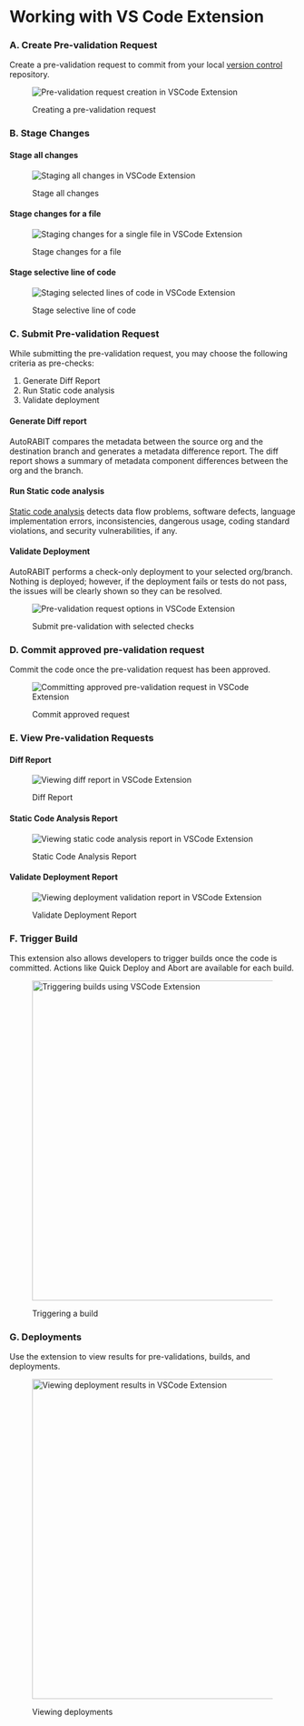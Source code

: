# Working with VS Code Extension

### A. Create Pre-validation Request

Create a pre-validation request to commit from your local [version control](https://www.autorabit.com/7-tips-for-salesforce-version-control-integration/) repository.

<figure><img src="../../../../.gitbook/assets/image (889).png" alt="Pre-validation request creation in VSCode Extension"><figcaption><p>Creating a pre-validation request</p></figcaption></figure>

### B. Stage Changes

#### Stage all changes

<figure><img src="../../../../.gitbook/assets/image (890).png" alt="Staging all changes in VSCode Extension"><figcaption><p>Stage all changes</p></figcaption></figure>

#### Stage changes for a file

<figure><img src="../../../../.gitbook/assets/image (891).png" alt="Staging changes for a single file in VSCode Extension"><figcaption><p>Stage changes for a file</p></figcaption></figure>

#### Stage selective line of code

<figure><img src="../../../../.gitbook/assets/image (892).png" alt="Staging selected lines of code in VSCode Extension"><figcaption><p>Stage selective line of code</p></figcaption></figure>

### C. Submit Pre-validation Request

While submitting the pre-validation request, you may choose the following criteria as pre-checks:

1. Generate Diff Report
2. Run Static code analysis
3. Validate deployment

#### Generate Diff report

AutoRABIT compares the metadata between the source org and the destination branch and generates a metadata difference report. The diff report shows a summary of metadata component differences between the org and the branch.

#### Run Static code analysis

[Static code analysis](https://www.codescan.io/blog/what-is-salesforce-static-code-analysis/) detects data flow problems, software defects, language implementation errors, inconsistencies, dangerous usage, coding standard violations, and security vulnerabilities, if any.

#### Validate Deployment

AutoRABIT performs a check-only deployment to your selected org/branch. Nothing is deployed; however, if the deployment fails or tests do not pass, the issues will be clearly shown so they can be resolved.

<figure><img src="../../../../.gitbook/assets/image (893).png" alt="Pre-validation request options in VSCode Extension"><figcaption><p>Submit pre-validation with selected checks</p></figcaption></figure>

### D. Commit approved pre-validation request

Commit the code once the pre-validation request has been approved.

<figure><img src="../../../../.gitbook/assets/image (894).png" alt="Committing approved pre-validation request in VSCode Extension"><figcaption><p>Commit approved request</p></figcaption></figure>

### E. View Pre-validation Requests

#### Diff Report

<figure><img src="../../../../.gitbook/assets/image (895).png" alt="Viewing diff report in VSCode Extension"><figcaption><p>Diff Report</p></figcaption></figure>

#### Static Code Analysis Report

<figure><img src="../../../../.gitbook/assets/image (896).png" alt="Viewing static code analysis report in VSCode Extension"><figcaption><p>Static Code Analysis Report</p></figcaption></figure>

#### Validate Deployment Report

<figure><img src="../../../../.gitbook/assets/image (897).png" alt="Viewing deployment validation report in VSCode Extension"><figcaption><p>Validate Deployment Report</p></figcaption></figure>

### F. Trigger Build

This extension also allows developers to trigger builds once the code is committed. Actions like Quick Deploy and Abort are available for each build.

<figure><img src="../../../../.gitbook/assets/image (898).png" alt="Triggering builds using VSCode Extension" width="563"><figcaption><p>Triggering a build</p></figcaption></figure>

### G. Deployments

Use the extension to view results for pre-validations, builds, and deployments.

<figure><img src="../../../../.gitbook/assets/image (899).png" alt="Viewing deployment results in VSCode Extension" width="563"><figcaption><p>Viewing deployments</p></figcaption></figure>
